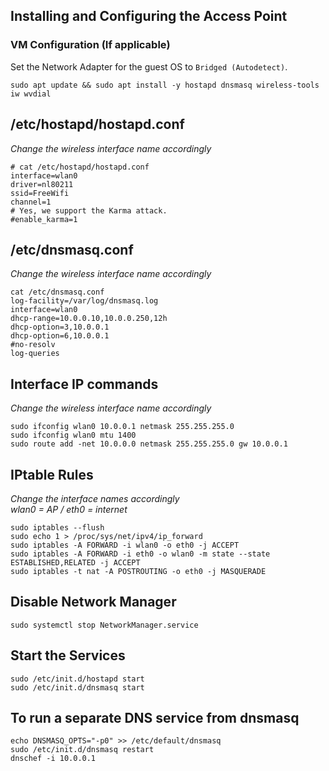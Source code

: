 
## Installing and Configuring the Access Point

### VM Configuration (If applicable)

Set the Network Adapter for the guest OS to `Bridged (Autodetect)`.  

```
sudo apt update && sudo apt install -y hostapd dnsmasq wireless-tools iw wvdial

```
## /etc/hostapd/hostapd.conf                          
*Change the wireless interface name accordingly*
```
# cat /etc/hostapd/hostapd.conf 
interface=wlan0
driver=nl80211
ssid=FreeWifi
channel=1
# Yes, we support the Karma attack.
#enable_karma=1
```

## /etc/dnsmasq.conf
*Change the wireless interface name accordingly*
```
cat /etc/dnsmasq.conf      
log-facility=/var/log/dnsmasq.log
interface=wlan0
dhcp-range=10.0.0.10,10.0.0.250,12h
dhcp-option=3,10.0.0.1
dhcp-option=6,10.0.0.1
#no-resolv
log-queries
```

## Interface IP commands
*Change the wireless interface name accordingly*
```
sudo ifconfig wlan0 10.0.0.1 netmask 255.255.255.0
sudo ifconfig wlan0 mtu 1400
sudo route add -net 10.0.0.0 netmask 255.255.255.0 gw 10.0.0.1
```

## IPtable Rules
*Change the interface names accordingly*  
*wlan0 = AP / eth0 = internet*

```
sudo iptables --flush
sudo echo 1 > /proc/sys/net/ipv4/ip_forward
sudo iptables -A FORWARD -i wlan0 -o eth0 -j ACCEPT
sudo iptables -A FORWARD -i eth0 -o wlan0 -m state --state ESTABLISHED,RELATED -j ACCEPT
sudo iptables -t nat -A POSTROUTING -o eth0 -j MASQUERADE
```

## Disable Network Manager
```
sudo systemctl stop NetworkManager.service
```

## Start the Services
```
sudo /etc/init.d/hostapd start
sudo /etc/init.d/dnsmasq start
```

## To run a separate DNS service from dnsmasq

```
echo DNSMASQ_OPTS="-p0" >> /etc/default/dnsmasq
sudo /etc/init.d/dnsmasq restart
dnschef -i 10.0.0.1
```

